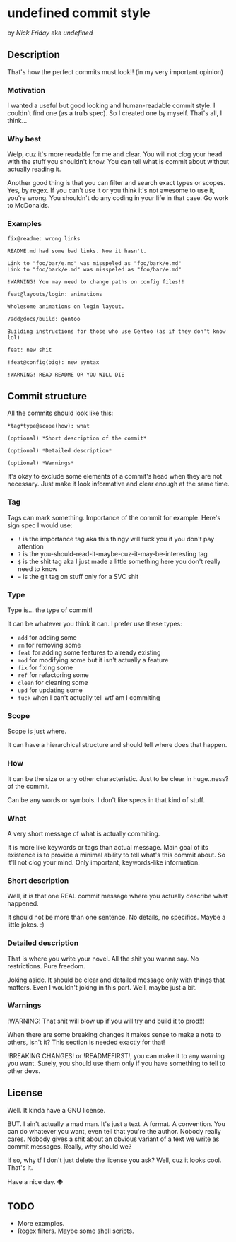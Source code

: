 # undefined commit style

by _Nick Friday_ aka _undefined_

## Description

That's how the perfect commits must look!! (in my very important opinion)

### Motivation

I wanted a useful but good looking and human-readable commit style.
I couldn't find one (as a truЪ spec). So I created one by myself. That's all,
I think...

### Why best

Welp, cuz it's more readable for me and clear. You will not clog your head with
the stuff you shouldn't know. You can tell what is commit about without actually
reading it.

Another good thing is that you can filter and search exact types or scopes.
Yes, by regex. If you can't use it or you think it's not awesome to use it,
you're wrong. You shouldn't do any coding in your life in that case. Go work
to McDonalds.

### Examples

```commit
fix@readme: wrong links

README.md had some bad links. Now it hasn't.

Link to "foo/bar/e.md" was misspeled as "foo/bark/e.md"
Link to "foo/bark/e.md" was misspeled as "foo/bar/e.md"

!WARNING! You may need to change paths on config files!!
```

```commit
feat@layouts/login: animations

Wholesome animations on login layout.
```

```commit
?add@docs/build: gentoo

Building instructions for those who use Gentoo (as if they don't know lol)
```

```commit
feat: new shit
```

```commit
!feat@config(big): new syntax

!WARNING! READ README OR YOU WILL DIE
```

## Commit structure

All the commits should look like this:

```commit
*tag*type@scope(how): what

(optional) *Short description of the commit*

(optional) *Detailed description*

(optional) *Warnings*
```

It's okay to exclude some elements of a commit's head when they are not necessary.
Just make it look informative and clear enough at the same time.

### Tag

Tags can mark something. Importance of the commit for example. Here's sign spec
I would use:

- `!` is the importance tag aka this thingy will fuck you if you don't pay attention
- `?` is the you-should-read-it-maybe-cuz-it-may-be-interesting tag
- `$` is the shit tag aka I just made a little something here you don't really need to know
- `=` is the git tag on stuff only for a SVC shit

### Type

Type is... the type of commit!

It can be whatever you think it can. I prefer use these types:

- `add` for adding some
- `rm` for removing some
- `feat` for adding some features to already existing
- `mod` for modifying some but it isn't actually a feature
- `fix` for fixing some
- `ref` for refactoring some
- `clean` for cleaning some
- `upd` for updating some
- `fuck` when I can't actually tell wtf am I commiting

### Scope

Scope is just where.

It can have a hierarchical structure and should tell where does that happen.

### How

It can be the size or any other characteristic. Just to be clear in huge..ness?
of the commit.

Can be any words or symbols. I don't like specs in that kind of stuff.

### What

A very short message of what is actually commiting.

It is more like keywords or tags than actual message. Main goal of its existence
is to provide a minimal ability to tell what's this commit about. So it'll not
clog your mind. Only important, keywords-like information.

### Short description

Well, it is that one REAL commit message where you actually describe what happened.

It should not be more than one sentence. No details, no specifics. Maybe a little
jokes. :)

### Detailed description

That is where you write your novel. All the shit you wanna say. No restrictions.
Pure freedom.

Joking aside. It should be clear and detailed message only with things that matters.
Even I wouldn't joking in this part. Well, maybe just a bit.

### Warnings

!WARNING! That shit will blow up if you will try and build it to prod!!!

When there are some breaking changes it makes sense to make a note to others,
isn't it? This section is needed exactly for that!

!BREAKING CHANGES! or !READMEFIRST!, you can make it to any warning you want.
Surely, you should use them only if you have something to tell to other devs.

## License

Well. It kinda have a GNU license.

BUT. I ain't actually a mad man. It's just a text. A format. A convention.
You can do whatever you want, even tell that you're the author. Nobody really
cares. Nobody gives a shit about an obvious variant of a text we write as commit
messages. Really, why should we?

If so, why tf I don't just delete the license you ask? Well, cuz it looks cool.
That's it.

Have a nice day. 👽

## TODO

- More examples.
- Regex filters. Maybe some shell scripts.
